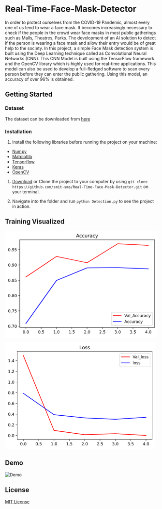 # Real-Time-Face-Mask-Detector

In order to protect ourselves from the COVID-19 Pandemic, almost every one of us tend to wear a face mask. It becomes increasingly necessary to check if the people in the crowd wear face masks in most public gatherings such as Malls, Theatres, Parks. The development of an AI solution to detect if the person is wearing a face mask and allow their entry would be of great help to the society. In this project, a simple Face Mask detection system is built using the Deep Learning technique called as Convolutional Neural Networks (CNN). This CNN Model is built using the TensorFlow framework and the OpenCV library which is highly used for real-time applications. This model can also be used to develop a full-fledged software to scan every person before they can enter the public gathering. Using this model, an accuracy of over 96% is obtained.

## Getting Started

### Dataset

The dataset can be downloaded from [here](https://drive.google.com/file/d/1xS7B1Co6EIV5HzsdNFPbYkoXdiBF2t_o/view?usp=sharing)

### Installation

1. Install the following libraries before running the project on your machine:

 * [Numpy](https://pypi.org/project/numpy/)
 * [Matplotlib](https://pypi.org/project/matplotlib/)
 * [Tensorflow](https://www.tensorflow.org/install)
 * [Keras](https://pypi.org/project/Keras/)
 * [OpenCV](https://pypi.org/project/opencv-python/)

1. [Download](https://github.com/smit-sms/Real-Time-Face-Mask-Detector/archive/master.zip) or Clone the project to your computer by using `git clone https://github.com/smit-sms/Real-Time-Face-Mask-Detector.git` on your terminal.

1. Navigate into the folder and run `python Detection.py` to see the project in action.

## Training Visualized

![Accuracy graph](./Images/accuracy.png "Accuracy graph")

![Loss graph](./Images/loss.png "Loss graph")

## Demo

![Demo](./Images/demo.gif "Demo")

## License

[MIT License](https://github.com/smit-sms/Real-Time-Face-Mask-Detector/blob/master/LICENSE)